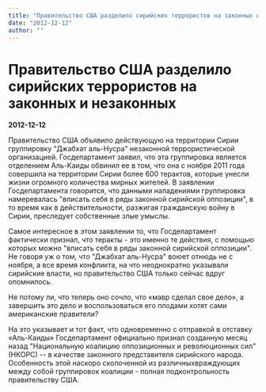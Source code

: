 ```yaml
---
title: "Правительство США разделило сирийских террористов на законных и незаконных"
date: "2012-12-12"
author: ""
---
```


# Правительство США разделило сирийских террористов на законных и незаконных

**2012-12-12** 

Правительство США объявило действующую на территории Сирии группировку "Джабхат аль-Нусра" незаконной террористической организацией. Госдепартамент заявил, что эта группировка является отделением Аль-Каиды обвинил ее в том, что она с ноября 2011 года совершила на территории Сирии более 600 терактов, которые унесли жизни огромного количества мирных жителей. В заявлении Госдепартамента говорится, что данными нападениями группировка намеревалась "вписать себя в ряды законной сирийской оппозиции", в то время как в действительности, разжигая гражданскую войну в Сирии, преследует собственные злые умыслы. 

Самое интересное в этом заявлении то, что Госдепартамент фактически признал, что теракты  - это именно те действия, с помощью которых можно "вписать себя в ряды законной сирийской оппозиции". Не говоря уж о том, что "Джабхат аль-Нусра" воюет отнюдь не с ноября, а все время конфликта, на что неоднократно указывали сирийские власти, но правительство США только сейчас вдруг опомнилось.

Не потому ли, что теперь оно сочло, что «мавр сделал свое дело», а завершить это дело и воспользоваться его плодами хотят сами американские правители?

На это указывает и тот факт, что одновременно с отправкой в отставку «Аль-Каиды» Госдепартамент официально признал созданную месяц назад "Национальную коалицию оппозиционных и революционных сил" (НКОРС) -- в качестве законного представителя сирийского народа.  Особенность этой наскоро сколоченной из различныхвраждующих между собой группировок коалиции - полная подконтрольность правительству США.